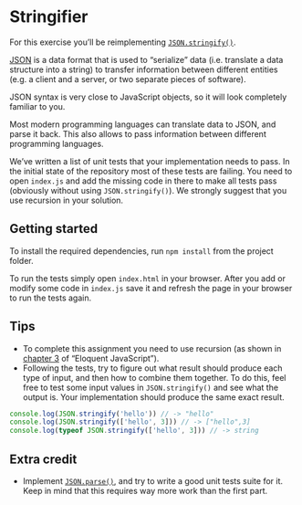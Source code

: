 # Stringifier

For this exercise you’ll be reimplementing [`JSON.stringify()`](https://developer.mozilla.org/en/docs/Web/JavaScript/Reference/Global_Objects/JSON/stringify).

[JSON](https://en.wikipedia.org/wiki/JSON) is a data format that is used to “serialize” data (i.e. translate a data structure into a string) to transfer information between different entities (e.g. a client and a server, or two separate pieces of software).

JSON syntax is very close to JavaScript objects, so it will look completely familiar to you.

Most modern programming languages can translate data to JSON, and parse it back. This also allows to pass information between different programming languages.

We’ve written a list of unit tests that your implementation needs to pass. In the initial state of the repository most of these tests are failing. You need to open `index.js` and add the missing code in there to make all tests pass (obviously without using `JSON.stringify()`). We strongly suggest that you use recursion in your solution.

## Getting started

To install the required dependencies, run `npm install` from the project folder.

To run the tests simply open `index.html` in your browser. After you add or modify some code in `index.js` save it and refresh the page in your browser to run the tests again.

## Tips

- To complete this assignment you need to use recursion (as shown in [chapter 3](http://eloquentjavascript.net/03_functions.html) of “Eloquent JavaScript”).
- Following the tests, try to figure out what result should produce each type of input, and then how to combine them together. To do this, feel free to test some input values in `JSON.stringify()` and see what the output is. Your implementation should produce the same exact result.

```js
console.log(JSON.stringify('hello')) // -> "hello"
console.log(JSON.stringify(['hello', 3])) // -> ["hello",3]
console.log(typeof JSON.stringify(['hello', 3])) // -> string
```

## Extra credit

- Implement [`JSON.parse()`](https://developer.mozilla.org/en/docs/Web/JavaScript/Reference/Global_Objects/JSON/parse), and try to write a good unit tests suite for it. Keep in mind that this requires way more work than the first part.
